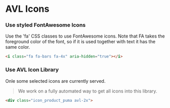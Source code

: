 # AVL Icons

### Use styled FontAwesome Icons
Use the 'fa' CSS classes to use FontAwesome icons. Note that FA takes the foreground color of the font, so if it is used together with text it has the same color.
```html
<i class="fa fa-bars fa-4x" aria-hidden="true"></i>
```

### Use AVL Icon Library
Onle some selected icons are currently served. 
> We work on a fully automated way to get all icons into this library.
```html
<div class="icon_product_puma avl-2x">
```